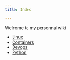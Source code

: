 ```yaml
---
title: Index

---
```

Welcome to my personnal wiki

* [Linux](/wiki/linux/index)
* [Containers](/wiki/containers/index)
* [Devops](/wiki/devops/index)
* [Python](/wiki/python/index)